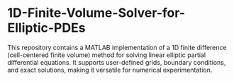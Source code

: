 # 1D-Finite-Volume-Solver-for-Elliptic-PDEs
This repository contains a MATLAB implementation of a 1D finite difference (cell-centered finite volume) method for solving linear elliptic partial differential equations. It supports user-defined grids, boundary conditions, and exact solutions, making it versatile for numerical experimentation.
